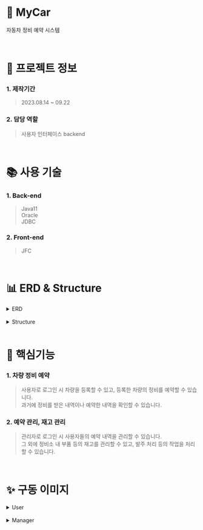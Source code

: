 # 🚗 MyCar

자동차 정비 예약 시스템

<br />

# 📃 프로젝트 정보

### 1. 제작기간

> 2023.08.14 ~ 09.22

### 2. 담당 역할

> 사용자 인터페이스 backend

<br />

# 📚 사용 기술

### 1. Back-end

> Java11  <br/>
> Oracle  <br/>
> JDBC

### 2. Front-end

> JFC

<br />

# 📊 ERD & Structure

<details>
<summary>ERD</summary>
<div markdown="1" style="padding-left: 15px;">
<img src="https://github.com/Gh-js/2nd_prj/assets/142857148/301de5dc-e770-4ae9-9cd7-006cace35d4c" width="800px"/>
</div>
</details>

<br />

<details>
<summary>Structure</summary>
<div markdown="1" style="padding-left: 15px;">
<img src="https://github.com/Gh-js/2nd_prj/assets/142857148/22f0a2ce-d05e-4e0e-a8fe-035326c2d712" />
</div>
</details>

<br />

# 🔑 핵심기능

### 1. 차량 정비 예약

> 사용자로 로그인 시 차량을 등록할 수 있고, 등록한 차량의 정비를 예약할 수 있습니다. <br/>
> 과거에 정비를 받은 내역이나 예약한 내역을 확인할 수 있습니다.

### 2. 예약 관리, 재고 관리

> 관리자로 로그인 시 사용자들의 예약 내역을 관리할 수 있습니다. <br/>
> 그 외에 정비소 내 부품 등의 재고를 관리할 수 있고, 발주 처리 등의 작업을 처리할 수 있습니다. 

<br />

# ✨ 구동 이미지

<details>
<summary>User</summary>
<div markdown="1" style="padding-left: 15px;">
<img src="https://github.com/Gh-js/2nd_prj/assets/142857148/9784da51-14c6-4722-8b18-736868024c5c" width="800px"/>
<img src="https://github.com/Gh-js/2nd_prj/assets/142857148/a48c7167-41ac-48fd-a8a8-6d82765949d9" width="800px"/>
<img src="https://github.com/Gh-js/2nd_prj/assets/142857148/de750cf6-edba-4c45-a6c6-54986412e7ae" width="800px"/>
<img src="https://github.com/Gh-js/2nd_prj/assets/142857148/908d6d75-65eb-4446-95ed-185e96f498c1" width="800px"/>
<img src="https://github.com/Gh-js/2nd_prj/assets/142857148/8c79690a-2be5-4157-a56f-32b1153bd194" width="800px"/>
<img src="https://github.com/Gh-js/2nd_prj/assets/142857148/59703b87-9f4e-41e1-8121-da9e830aaf56" width="800px"/>
<img src="https://github.com/Gh-js/2nd_prj/assets/142857148/fbfddcbc-bb69-48c7-aedc-34abbcfaab81" width="800px"/>
  
</div>
</details>

<br />

<details>
<summary>Manager</summary>
<div markdown="1" style="padding-left: 15px;">
<img src="https://github.com/Gh-js/2nd_prj/assets/142857148/8a8a1e4a-2f03-4acd-839d-aef276510711" width="800px"/>
<img src="https://github.com/Gh-js/2nd_prj/assets/142857148/b181118d-d855-47bd-92a8-f2c42264ad3f" width="800px"/>
<img src="https://github.com/Gh-js/2nd_prj/assets/142857148/94fd3329-d6a6-4886-9655-09d911d9799c" width="800px"/>
<img src="https://github.com/Gh-js/2nd_prj/assets/142857148/05c3c798-86b8-4c1a-ada5-a2825d96491f" width="800px"/>
<img src="https://github.com/Gh-js/2nd_prj/assets/142857148/f9f78b43-17bc-466b-bdb3-900c11a69295" width="800px"/>
<img src="https://github.com/Gh-js/2nd_prj/assets/142857148/6ce392a9-bd42-4a8a-91ed-ee3536abba1c" width="800px"/>
</div>
</details>

<br />

